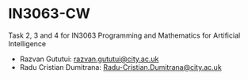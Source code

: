 # IN3063-CW

Task 2, 3 and 4 for IN3063 Programming and Mathematics for Artificial Intelligence

- Razvan Gututui: razvan.gututui@city.ac.uk
- Radu Cristian Dumitrana: Radu-Cristian.Dumitrana@city.ac.uk
